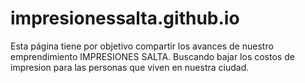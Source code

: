 impresionessalta.github.io
===================
Esta página tiene por objetivo compartir los avances de nuestro emprendimiento IMPRESIONES SALTA.
Buscando bajar los costos de impresion para las personas que viven en nuestra ciudad.
